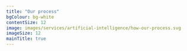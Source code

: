 ```yaml
---
title: "Our process"
bgColour: bg-white
contentSize: 12
image: images/services/artificial-intelligence/how-our-process.svg
imageSize: 12 
mainTitle: true
---
```

